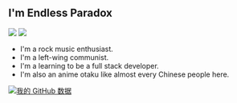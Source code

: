 ## I'm Endless Paradox
![](https://img.shields.io/badge/main%20language-c%2B%2B-00599C?logo=c%2B%2B) ![](https://img.shields.io/badge/major-network%20and%20database-E95420?logo=ubuntu) 

- I'm a rock music enthusiast.
- I'm a left-wing communist.
- I'm a learning to be a full stack developer.
- I'm also an anime otaku like almost every Chinese people here.

[![我的 GitHub 数据](https://github-readme-stats.vercel.app/api?username=EndlessParadox1&show_icons=true)](https://github.com/EndlessParadox1)
